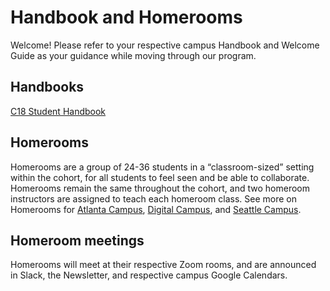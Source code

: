 # Handbook and Homerooms

Welcome! Please refer to your respective campus Handbook and Welcome Guide as your guidance while moving through our program.

## Handbooks

[C18 Student Handbook](https://docs.google.com/document/d/1M7Tw6omuhEJ0jwYae1ScpmhrAMvnAeDm8ENlODU5j94/edit?usp=sharing)

## Homerooms

Homerooms are a group of 24-36 students in a “classroom-sized” setting within the cohort, for all students to feel seen and be able to collaborate. Homerooms remain the same throughout the cohort, and two homeroom instructors are assigned to teach each homeroom class. See more on Homerooms for [Atlanta Campus](https://docs.google.com/document/d/1_N_z6tjlmPY_YZe1iso7gfyfysU_2_75XJb9bxogFEI/edit?usp=sharing),
[Digital Campus](https://docs.google.com/document/d/1EP2mBwerGHWHtBeoFvzo64iklTtmy33ZgOUy8otkyDE/edit?usp=sharing), and
[Seattle Campus](https://docs.google.com/document/d/1Ic0rJQtPJkgiQyLXFIDvagj2TaMUyHiFXeBN-EDylxE/edit?usp=sharing).

## Homeroom meetings

Homerooms will meet at their respective Zoom rooms, and are announced in Slack, the Newsletter, and respective campus Google Calendars.
